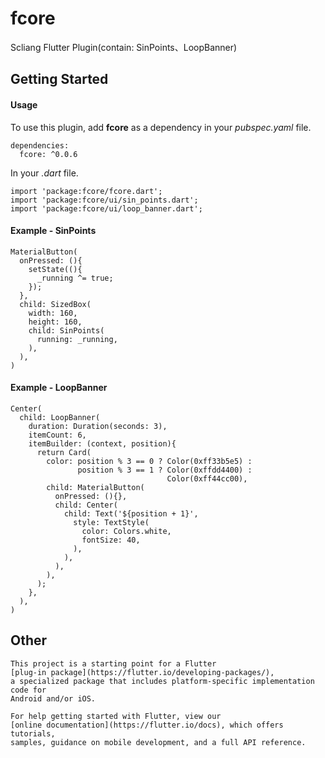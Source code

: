 # fcore

Scliang Flutter Plugin(contain: SinPoints、LoopBanner)

## Getting Started

#### Usage

To use this plugin, add **fcore** as a dependency in your *pubspec.yaml* file.

```
dependencies:
  fcore: ^0.0.6
```

In your *.dart* file.

```
import 'package:fcore/fcore.dart';
import 'package:fcore/ui/sin_points.dart';
import 'package:fcore/ui/loop_banner.dart';
```

#### Example - SinPoints

```
MaterialButton(
  onPressed: (){
    setState((){
      _running ^= true;
    });
  },
  child: SizedBox(
    width: 160,
    height: 160,
    child: SinPoints(
      running: _running,
    ),
  ),
)
```

#### Example - LoopBanner

```
Center(
  child: LoopBanner(
    duration: Duration(seconds: 3),
    itemCount: 6,
    itemBuilder: (context, position){
      return Card(
        color: position % 3 == 0 ? Color(0xff33b5e5) : 
               position % 3 == 1 ? Color(0xffdd4400) : 
                                   Color(0xff44cc00),
        child: MaterialButton(
          onPressed: (){},
          child: Center(
            child: Text('${position + 1}',
              style: TextStyle(
                color: Colors.white,
                fontSize: 40,
              ),
            ),
          ),
        ),
      );
    },
  ),
)
```


## Other

```
This project is a starting point for a Flutter
[plug-in package](https://flutter.io/developing-packages/),
a specialized package that includes platform-specific implementation code for
Android and/or iOS.

For help getting started with Flutter, view our 
[online documentation](https://flutter.io/docs), which offers tutorials, 
samples, guidance on mobile development, and a full API reference.
```
